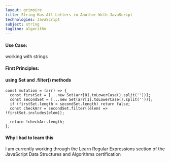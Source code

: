 ```yaml
---
layout: grimoire
title: String Has All Letters in Another With JavaScript
technologies: JavaScript
subject: string
tagline: algorithm
---
```


#### Use Case:
working with strings
#### First Principles:

#### using Set and .filter() methods
```
const mutation = (arr) => {
  const firstSet = [...new Set(arr[0].toLowerCase().split(''))];
  const secondSet = [...new Set(arr[1].toLowerCase().split(''))];
  if (firstSet.length < secondSet.length) return false;
  const checkArr = secondSet.filter((elem) => !firstSet.includes(elem));

  return !checkArr.length;
};
```

#### Why I had to learn this
I am currently working through the Learn Regular Expressions section of the JavaScript Data Structures and Algorithms certification
